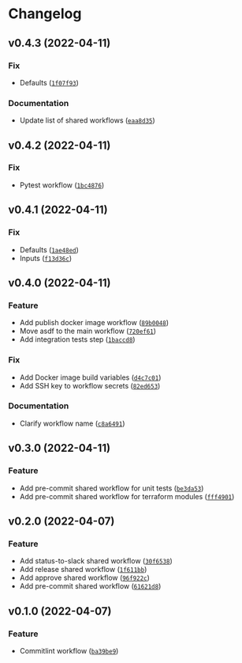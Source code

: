 # Changelog

<!--next-version-placeholder-->

## v0.4.3 (2022-04-11)
### Fix
* Defaults ([`1f07f93`](https://github.com/agblox/github-reusable-workflows/commit/1f07f93f7a17a61e9c3d60032f2174b67e977f99))

### Documentation
* Update list of shared workflows ([`eaa8d35`](https://github.com/agblox/github-reusable-workflows/commit/eaa8d3542af60c0183843bc4e8bb51024e1b72a6))

## v0.4.2 (2022-04-11)
### Fix
* Pytest workflow ([`1bc4876`](https://github.com/agblox/github-reusable-workflows/commit/1bc4876d3f0bf0664f7d13ec6f8e021a93bf9ada))

## v0.4.1 (2022-04-11)
### Fix
* Defaults ([`1ae48ed`](https://github.com/agblox/github-reusable-workflows/commit/1ae48edcbcb9c310dc47df5b662572a8a94ae687))
* Inputs ([`f13d36c`](https://github.com/agblox/github-reusable-workflows/commit/f13d36c16612824e4f618ec57d810f5266839640))

## v0.4.0 (2022-04-11)
### Feature
* Add publish docker image workflow ([`89b0048`](https://github.com/agblox/github-reusable-workflows/commit/89b00488a557dd36bcbe1ab3808580fcb5cbbce9))
* Move asdf to the main workflow ([`720ef61`](https://github.com/agblox/github-reusable-workflows/commit/720ef611d3e4fc704ebcbec3349eadce93a1bcb1))
* Add integration tests step ([`1baccd8`](https://github.com/agblox/github-reusable-workflows/commit/1baccd888a053c4a24a5ffe8c03326c98dd87582))

### Fix
* Add Docker image build variables ([`d4c7c01`](https://github.com/agblox/github-reusable-workflows/commit/d4c7c015de8a083c799cb717e4eb0178da75f2c0))
* Add SSH key to workflow secrets ([`82ed653`](https://github.com/agblox/github-reusable-workflows/commit/82ed653fd27cc110949439f0d3f4957d46107019))

### Documentation
* Clarify workflow name ([`c8a6491`](https://github.com/agblox/github-reusable-workflows/commit/c8a64910352b8ca07fc33eadfac6b43df828d9b1))

## v0.3.0 (2022-04-11)
### Feature
* Add pre-commit shared workflow for unit tests ([`be3da53`](https://github.com/agblox/github-reusable-workflows/commit/be3da53531a35bd21beb3004da737bf6c28da1df))
* Add pre-commit shared workflow for terraform modules ([`fff4901`](https://github.com/agblox/github-reusable-workflows/commit/fff4901ba8f756f7e871937abfa30e931b6a0bad))

## v0.2.0 (2022-04-07)
### Feature
* Add status-to-slack shared workflow ([`30f6538`](https://github.com/agblox/github-reusable-workflows/commit/30f65387477d27ab6fd9559fe13d3f6e4916d8e5))
* Add release shared workflow ([`1f611bb`](https://github.com/agblox/github-reusable-workflows/commit/1f611bb977dfbe17c75a62ee28206e22cf171d6e))
* Add approve shared workflow ([`96f922c`](https://github.com/agblox/github-reusable-workflows/commit/96f922c6780d11441a5c320f74076078153115d0))
* Add pre-commit shared workflow ([`61621d8`](https://github.com/agblox/github-reusable-workflows/commit/61621d8ada08e46591244a77a5e6b97f7c6fe587))

## v0.1.0 (2022-04-07)
### Feature
* Commitlint workflow ([`ba39be9`](https://github.com/agblox/github-reusable-workflows/commit/ba39be9ed727d85b85b06ade3707c306c72b8e8c))
